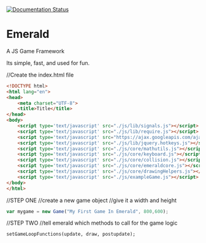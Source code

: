 [![Documentation Status](https://readthedocs.org/projects/emerald-api/badge/?version=latest)](http://emerald-api.readthedocs.org/en/latest/?badge=latest)

# Emerald
A JS Game Framework

Its simple, fast, and used for fun. 

//Create the index.html file

```html
<!DOCTYPE html>
<html lang="en">
<head>
    <meta charset="UTF-8">
    <title>Title</title>
</head>
<body>
    <script type='text/javascript' src="./js/lib/signals.js"></script>
    <script type='text/javascript' src="./js/lib/require.js"></script>
    <script type='text/javascript' src="https://ajax.googleapis.com/ajax/libs/jquery/1.11.3/jquery.min.js"></script>
    <script type='text/javascript' src="./js/lib/jquery.hotkeys.js"></script>
    <script type='text/javascript' src="./js/core/mathutils.js"></script>
    <script type='text/javascript' src="./js/core/keyboard.js"></script>
    <script type='text/javascript' src="./js/core/collision.js"></script>
    <script type='text/javascript' src="./js/core/emeraldcore.js"></script>
    <script type='text/javascript' src="./js/core/drawingHelpers.js"></script>
    <script type='text/javascript' src="./js/exampleGame.js"></script>
</body>
</html>
```

//STEP ONE
//create a new game object
//give it a width and height
```javascript
var mygame = new Game("My First Game In Emerald", 800,600);
```


//STEP TWO
//tell emerald which methods to call for the game logic
```
setGameLoopFunctions(update, draw, postupdate);
```
